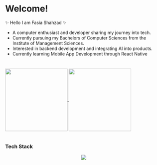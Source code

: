 # Welcome!
✨ Hello I am Fasia Shahzad ✨
- A computer enthusiast and developer sharing my journey into tech.
- Currently pursuing my Bachelors of Computer Sciences from the Institute of Management Sciences.
- Interested in backend development and integrating AI into products. 
- Currently learning Mobile App Development through React Native
#

<a href="https://github.com/anuraghazra/github-readme-stats">
  <img height=200 align="center" src="https://github-readme-stats.vercel.app/api?username=fasiaa&theme=tokyonight" />
</a>
<a href="https://github.com/anuraghazra/convoychat">
  <img height=200 align="center" src="https://github-readme-stats.vercel.app/api/top-langs?username=fasiaa&theme=tokyonight&layout=compact&langs_count=8&card_width=320" />
</a>

#
### Tech Stack
<p align="center">
  <a href="https://skillicons.dev">
    <img src="https://skillicons.dev/icons?i=python,flask,java,javascript,react,nextjs,bash,cpp,git,solidity,figma" />
  </a>
</p>

